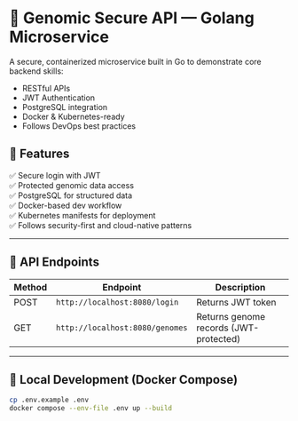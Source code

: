 # 🧬 Genomic Secure API — Golang Microservice

A secure, containerized microservice built in Go to demonstrate core backend skills:

- RESTful APIs
- JWT Authentication
- PostgreSQL integration
- Docker & Kubernetes-ready
- Follows DevOps best practices

## 🚀 Features

✅ Secure login with JWT  
✅ Protected genomic data access  
✅ PostgreSQL for structured data  
✅ Docker-based dev workflow  
✅ Kubernetes manifests for deployment  
✅ Follows security-first and cloud-native patterns

---

## 🧱 API Endpoints

| Method | Endpoint                        | Description                            |
| ------ | ------------------------------- | -------------------------------------- |
| POST   | `http://localhost:8080/login`   | Returns JWT token                      |
| GET    | `http://localhost:8080/genomes` | Returns genome records (JWT-protected) |

---

## 🐳 Local Development (Docker Compose)

```bash
cp .env.example .env
docker compose --env-file .env up --build
```
